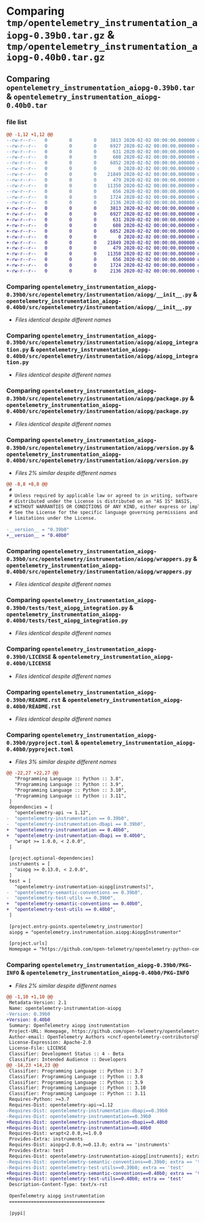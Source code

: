 # Comparing `tmp/opentelemetry_instrumentation_aiopg-0.39b0.tar.gz` & `tmp/opentelemetry_instrumentation_aiopg-0.40b0.tar.gz`

## Comparing `opentelemetry_instrumentation_aiopg-0.39b0.tar` & `opentelemetry_instrumentation_aiopg-0.40b0.tar`

### file list

```diff
@@ -1,12 +1,12 @@
--rw-r--r--   0        0        0     3813 2020-02-02 00:00:00.000000 opentelemetry_instrumentation_aiopg-0.39b0/src/opentelemetry/instrumentation/aiopg/__init__.py
--rw-r--r--   0        0        0     6927 2020-02-02 00:00:00.000000 opentelemetry_instrumentation_aiopg-0.39b0/src/opentelemetry/instrumentation/aiopg/aiopg_integration.py
--rw-r--r--   0        0        0      631 2020-02-02 00:00:00.000000 opentelemetry_instrumentation_aiopg-0.39b0/src/opentelemetry/instrumentation/aiopg/package.py
--rw-r--r--   0        0        0      608 2020-02-02 00:00:00.000000 opentelemetry_instrumentation_aiopg-0.39b0/src/opentelemetry/instrumentation/aiopg/version.py
--rw-r--r--   0        0        0     6852 2020-02-02 00:00:00.000000 opentelemetry_instrumentation_aiopg-0.39b0/src/opentelemetry/instrumentation/aiopg/wrappers.py
--rw-r--r--   0        0        0        0 2020-02-02 00:00:00.000000 opentelemetry_instrumentation_aiopg-0.39b0/tests/__init__.py
--rw-r--r--   0        0        0    21849 2020-02-02 00:00:00.000000 opentelemetry_instrumentation_aiopg-0.39b0/tests/test_aiopg_integration.py
--rw-r--r--   0        0        0      479 2020-02-02 00:00:00.000000 opentelemetry_instrumentation_aiopg-0.39b0/.gitignore
--rw-r--r--   0        0        0    11350 2020-02-02 00:00:00.000000 opentelemetry_instrumentation_aiopg-0.39b0/LICENSE
--rw-r--r--   0        0        0      656 2020-02-02 00:00:00.000000 opentelemetry_instrumentation_aiopg-0.39b0/README.rst
--rw-r--r--   0        0        0     1724 2020-02-02 00:00:00.000000 opentelemetry_instrumentation_aiopg-0.39b0/pyproject.toml
--rw-r--r--   0        0        0     2136 2020-02-02 00:00:00.000000 opentelemetry_instrumentation_aiopg-0.39b0/PKG-INFO
+-rw-r--r--   0        0        0     3813 2020-02-02 00:00:00.000000 opentelemetry_instrumentation_aiopg-0.40b0/src/opentelemetry/instrumentation/aiopg/__init__.py
+-rw-r--r--   0        0        0     6927 2020-02-02 00:00:00.000000 opentelemetry_instrumentation_aiopg-0.40b0/src/opentelemetry/instrumentation/aiopg/aiopg_integration.py
+-rw-r--r--   0        0        0      631 2020-02-02 00:00:00.000000 opentelemetry_instrumentation_aiopg-0.40b0/src/opentelemetry/instrumentation/aiopg/package.py
+-rw-r--r--   0        0        0      608 2020-02-02 00:00:00.000000 opentelemetry_instrumentation_aiopg-0.40b0/src/opentelemetry/instrumentation/aiopg/version.py
+-rw-r--r--   0        0        0     6852 2020-02-02 00:00:00.000000 opentelemetry_instrumentation_aiopg-0.40b0/src/opentelemetry/instrumentation/aiopg/wrappers.py
+-rw-r--r--   0        0        0        0 2020-02-02 00:00:00.000000 opentelemetry_instrumentation_aiopg-0.40b0/tests/__init__.py
+-rw-r--r--   0        0        0    21849 2020-02-02 00:00:00.000000 opentelemetry_instrumentation_aiopg-0.40b0/tests/test_aiopg_integration.py
+-rw-r--r--   0        0        0      479 2020-02-02 00:00:00.000000 opentelemetry_instrumentation_aiopg-0.40b0/.gitignore
+-rw-r--r--   0        0        0    11350 2020-02-02 00:00:00.000000 opentelemetry_instrumentation_aiopg-0.40b0/LICENSE
+-rw-r--r--   0        0        0      656 2020-02-02 00:00:00.000000 opentelemetry_instrumentation_aiopg-0.40b0/README.rst
+-rw-r--r--   0        0        0     1724 2020-02-02 00:00:00.000000 opentelemetry_instrumentation_aiopg-0.40b0/pyproject.toml
+-rw-r--r--   0        0        0     2136 2020-02-02 00:00:00.000000 opentelemetry_instrumentation_aiopg-0.40b0/PKG-INFO
```

### Comparing `opentelemetry_instrumentation_aiopg-0.39b0/src/opentelemetry/instrumentation/aiopg/__init__.py` & `opentelemetry_instrumentation_aiopg-0.40b0/src/opentelemetry/instrumentation/aiopg/__init__.py`

 * *Files identical despite different names*

### Comparing `opentelemetry_instrumentation_aiopg-0.39b0/src/opentelemetry/instrumentation/aiopg/aiopg_integration.py` & `opentelemetry_instrumentation_aiopg-0.40b0/src/opentelemetry/instrumentation/aiopg/aiopg_integration.py`

 * *Files identical despite different names*

### Comparing `opentelemetry_instrumentation_aiopg-0.39b0/src/opentelemetry/instrumentation/aiopg/package.py` & `opentelemetry_instrumentation_aiopg-0.40b0/src/opentelemetry/instrumentation/aiopg/package.py`

 * *Files identical despite different names*

### Comparing `opentelemetry_instrumentation_aiopg-0.39b0/src/opentelemetry/instrumentation/aiopg/version.py` & `opentelemetry_instrumentation_aiopg-0.40b0/src/opentelemetry/instrumentation/aiopg/version.py`

 * *Files 2% similar despite different names*

```diff
@@ -8,8 +8,8 @@
 #
 # Unless required by applicable law or agreed to in writing, software
 # distributed under the License is distributed on an "AS IS" BASIS,
 # WITHOUT WARRANTIES OR CONDITIONS OF ANY KIND, either express or implied.
 # See the License for the specific language governing permissions and
 # limitations under the License.
 
-__version__ = "0.39b0"
+__version__ = "0.40b0"
```

### Comparing `opentelemetry_instrumentation_aiopg-0.39b0/src/opentelemetry/instrumentation/aiopg/wrappers.py` & `opentelemetry_instrumentation_aiopg-0.40b0/src/opentelemetry/instrumentation/aiopg/wrappers.py`

 * *Files identical despite different names*

### Comparing `opentelemetry_instrumentation_aiopg-0.39b0/tests/test_aiopg_integration.py` & `opentelemetry_instrumentation_aiopg-0.40b0/tests/test_aiopg_integration.py`

 * *Files identical despite different names*

### Comparing `opentelemetry_instrumentation_aiopg-0.39b0/LICENSE` & `opentelemetry_instrumentation_aiopg-0.40b0/LICENSE`

 * *Files identical despite different names*

### Comparing `opentelemetry_instrumentation_aiopg-0.39b0/README.rst` & `opentelemetry_instrumentation_aiopg-0.40b0/README.rst`

 * *Files identical despite different names*

### Comparing `opentelemetry_instrumentation_aiopg-0.39b0/pyproject.toml` & `opentelemetry_instrumentation_aiopg-0.40b0/pyproject.toml`

 * *Files 3% similar despite different names*

```diff
@@ -22,27 +22,27 @@
   "Programming Language :: Python :: 3.8",
   "Programming Language :: Python :: 3.9",
   "Programming Language :: Python :: 3.10",
   "Programming Language :: Python :: 3.11",
 ]
 dependencies = [
   "opentelemetry-api ~= 1.12",
-  "opentelemetry-instrumentation == 0.39b0",
-  "opentelemetry-instrumentation-dbapi == 0.39b0",
+  "opentelemetry-instrumentation == 0.40b0",
+  "opentelemetry-instrumentation-dbapi == 0.40b0",
   "wrapt >= 1.0.0, < 2.0.0",
 ]
 
 [project.optional-dependencies]
 instruments = [
   "aiopg >= 0.13.0, < 2.0.0",
 ]
 test = [
   "opentelemetry-instrumentation-aiopg[instruments]",
-  "opentelemetry-semantic-conventions == 0.39b0",
-  "opentelemetry-test-utils == 0.39b0",
+  "opentelemetry-semantic-conventions == 0.40b0",
+  "opentelemetry-test-utils == 0.40b0",
 ]
 
 [project.entry-points.opentelemetry_instrumentor]
 aiopg = "opentelemetry.instrumentation.aiopg:AiopgInstrumentor"
 
 [project.urls]
 Homepage = "https://github.com/open-telemetry/opentelemetry-python-contrib/tree/main/instrumentation/opentelemetry-instrumentation-aiopg"
```

### Comparing `opentelemetry_instrumentation_aiopg-0.39b0/PKG-INFO` & `opentelemetry_instrumentation_aiopg-0.40b0/PKG-INFO`

 * *Files 2% similar despite different names*

```diff
@@ -1,10 +1,10 @@
 Metadata-Version: 2.1
 Name: opentelemetry-instrumentation-aiopg
-Version: 0.39b0
+Version: 0.40b0
 Summary: OpenTelemetry aiopg instrumentation
 Project-URL: Homepage, https://github.com/open-telemetry/opentelemetry-python-contrib/tree/main/instrumentation/opentelemetry-instrumentation-aiopg
 Author-email: OpenTelemetry Authors <cncf-opentelemetry-contributors@lists.cncf.io>
 License-Expression: Apache-2.0
 License-File: LICENSE
 Classifier: Development Status :: 4 - Beta
 Classifier: Intended Audience :: Developers
@@ -14,23 +14,23 @@
 Classifier: Programming Language :: Python :: 3.7
 Classifier: Programming Language :: Python :: 3.8
 Classifier: Programming Language :: Python :: 3.9
 Classifier: Programming Language :: Python :: 3.10
 Classifier: Programming Language :: Python :: 3.11
 Requires-Python: >=3.7
 Requires-Dist: opentelemetry-api~=1.12
-Requires-Dist: opentelemetry-instrumentation-dbapi==0.39b0
-Requires-Dist: opentelemetry-instrumentation==0.39b0
+Requires-Dist: opentelemetry-instrumentation-dbapi==0.40b0
+Requires-Dist: opentelemetry-instrumentation==0.40b0
 Requires-Dist: wrapt<2.0.0,>=1.0.0
 Provides-Extra: instruments
 Requires-Dist: aiopg<2.0.0,>=0.13.0; extra == 'instruments'
 Provides-Extra: test
 Requires-Dist: opentelemetry-instrumentation-aiopg[instruments]; extra == 'test'
-Requires-Dist: opentelemetry-semantic-conventions==0.39b0; extra == 'test'
-Requires-Dist: opentelemetry-test-utils==0.39b0; extra == 'test'
+Requires-Dist: opentelemetry-semantic-conventions==0.40b0; extra == 'test'
+Requires-Dist: opentelemetry-test-utils==0.40b0; extra == 'test'
 Description-Content-Type: text/x-rst
 
 OpenTelemetry aiopg instrumentation
 ===================================
 
 |pypi|
```

